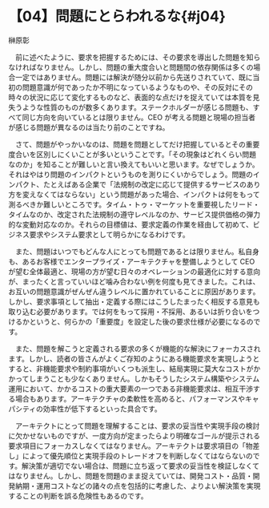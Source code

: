 # 【04】問題にとらわれるな{#j04}

<div class="author">榊原彰</div>

　前に述べたように、要求を把握するためには、その要求を導出した問題を知らなければなりません。しかし、問題の重大度合いと問題間の依存関係は多くの場合一定ではありません。問題には解決が随分以前から先送りされていて、既に当初の問題意識が何であったか不明になっているようなものや、その反対にその時々の状況に応じて変化するものなど、表面的な点だけを捉えていては本質を見失うような性質のものが数多くあります。ステークホルダーが感じる問題も、すべて同じ方向を向いているとは限りません。CEO が考える問題と現場の担当者が感じる問題が異なるのは当たり前のことですね。

　さて、問題がやっかいなのは、問題を問題としてだけ把握しているとその重要度合いを区別しにくいことが多いということです。「その現象はどれくらい問題なのか」を知ることが難しいと言い換えてもいいと思います。なぜでしょうか。それはやはり問題のインパクトというものを測りにくいからでしょう。問題のインパクト、たとえばある企業で「法規制の改定に応じて提供するサービスのあり方を変えなくてはならない」という問題があった場合、インパクトは何をもって測るべきか難しいところです。タイム・トゥ・マーケットを重要視したリード・タイムなのか、改定された法規制の遵守レベルなのか、サービス提供価格の弾力的な変動対応なのか。それらの目標値は、要求定義の作業を経由して初めて、ビジネス要求やシステム要求として明らかになるわけです。

　また、問題はいつでもどんな人にとっても問題であるとは限りません。私自身も、あるお客様でエンタープライズ・アーキテクチャを整備しようとして CEO が望む全体最適と、現場の方が望む日々のオベレーションの最適化に対する意向が、まったくと言っていいほど噛み合わない例を何度も見てきました。これは、お互いの問題意識がぜんぜん違うレベルに置かれていることに原因があります。しかし、要求事項として抽出・定義する際にはこうしたまったく相反する意見も取り込む必要があります。では何をもって採用・不採用、あるいは折り合いをつけるかというと、何らかの「重要度」を設定した後の要求仕様が必要になるのです。

　また、問題を解こうと定義される要求の多くが機能的な解決にフォーカスされます。しかし、読者の皆さんがよくご存知のようにある機能要求を実現しようとすると、非機能要求や制約事項がいくつも派生し、結局実現に莫大なコストがかかってしまうことも少なくありません。しかもそうしたシステム構築やシステム運用において、かかるコストの重大要素の一つである非機能要求は、相互干渉する場合もあります。アーキテクチャの柔軟性を高めると、パフォーマンスやキャパシティの効率性が低下するといった具合です。

　アーキテクトにとって問題を理解することは、要求の妥当性や実現手段の検討に欠かせないものですが、一度方向が定まったらより明確なゴールが提示される要求項目にフォーカスしなくてはなりません。アーキテクトは要求項目の「物差し」によって優先順位と実現手段のトレードオフを判断しなくてはならないのです。解決策が適切でない場合は、問題に立ち返って要求の妥当性を検証しなくてはなりません。しかし、問題を問題のまま捉えていては、開発コスト・品質・開発納期・運用コストなどの諸々の点を包括的に考慮した、よりよい解決策を実現することの判断を誤る危険性もあるのです。
